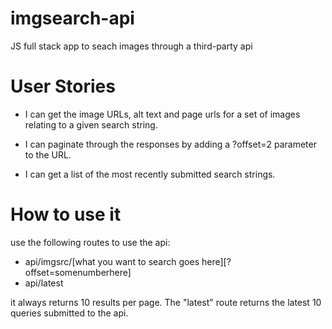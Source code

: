 # imgsearch-api
JS full stack app to seach images through a third-party api

# User Stories
- I can get the image URLs, alt text and page urls for a set of images relating to a given search string.

- I can paginate through the responses by adding a ?offset=2 parameter to the URL.

- I can get a list of the most recently submitted search strings.

# How to use it
use the following routes to use the api:
- api/imgsrc/[what you want to search goes here][?offset=somenumberhere] 
- api/latest

it always returns 10 results per page. The "latest" route returns the latest 10 queries submitted to the api.
